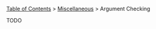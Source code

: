 [Table of Contents](tutorial-toc.html) > [Miscellaneous](tutorial-misc.html) > Argument Checking

TODO
